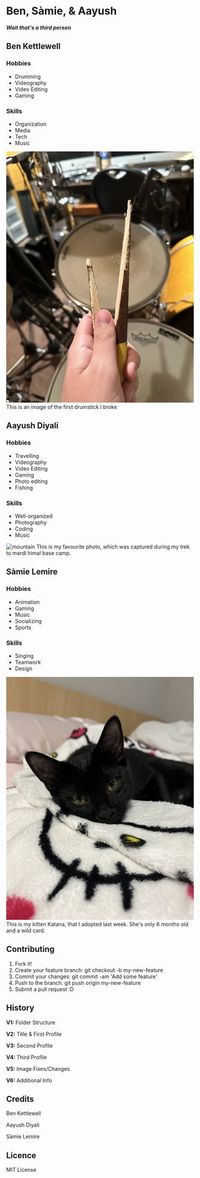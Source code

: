 # Ben, Sàmie, & Aayush
***Wait that's a third person***

## Ben Kettlewell
### Hobbies
- Drumming
- Videography
- Video Editing
- Gaming

### Skills
- Organization
- Media
- Tech
- Music

![drum](images/drum2.JPG)
This is an image of the first drumstick I broke 




## Aayush Diyali
### Hobbies
- Travelling 
- Videography
- Video Editing
- Gaming
- Photo editing
- Fishing
### Skills
- Well-organized
- Photography
- Coding
- Music

![mountain](images/Mardi.JPG)
This is my favourite photo, which was captured during my trek to mardi himal base camp.




## Sàmie Lemire
### Hobbies
- Animation
- Gaming
- Music
- Socializing
- Sports
### Skills
- Singing
- Teamwork
- Design

![cattt](images/cattt.png)
This is my kitten Katana, that I adopted last week. She's only 6 months old and a wild card.

## Contributing
1. Fork it!
2. Create your feature branch: git checkout -b my-new-feature
3. Commit your changes: git commit -am 'Add some feature'
4. Push to the branch: git push origin my-new-feature
5. Submit a pull request :D

## History
**V1:** Folder Structure

**V2:** Title & First Profile

**V3:** Second Profile

**V4:** Third Profile

**V5:** Image Fixes/Changes

**V6:** Additional Info

## Credits

Ben Kettlewell

Aayush Diyali

Sàmie Lemire

## Licence
MIT License
